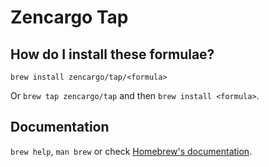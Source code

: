 # Zencargo Tap

## How do I install these formulae?
`brew install zencargo/tap/<formula>`

Or `brew tap zencargo/tap` and then `brew install <formula>`.

## Documentation
`brew help`, `man brew` or check [Homebrew's documentation](https://docs.brew.sh).
